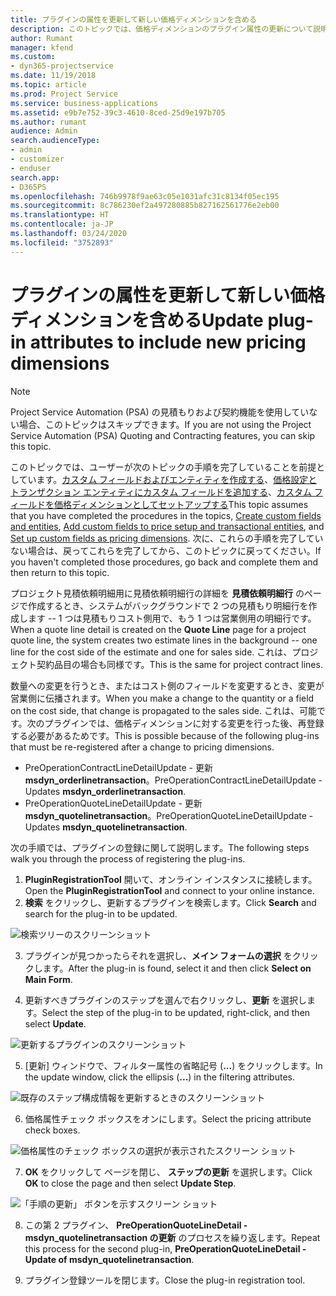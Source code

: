 ```yaml
---
title: プラグインの属性を更新して新しい価格ディメンションを含める
description: このトピックでは、価格ディメンションのプラグイン属性の更新について説明します。
author: Rumant
manager: kfend
ms.custom:
- dyn365-projectservice
ms.date: 11/19/2018
ms.topic: article
ms.prod: Project Service
ms.service: business-applications
ms.assetid: e9b7e752-39c3-4610-8ced-25d9e197b705
ms.author: rumant
audience: Admin
search.audienceType:
- admin
- customizer
- enduser
search.app:
- D365PS
ms.openlocfilehash: 746b9978f9ae63c05e1031afc31c8134f05ec195
ms.sourcegitcommit: 8c786230ef2a497280885b827162561776e2eb00
ms.translationtype: HT
ms.contentlocale: ja-JP
ms.lasthandoff: 03/24/2020
ms.locfileid: "3752893"
---
```

# <a name="update-plug-in-attributes-to-include-new-pricing-dimensions"></a><span data-ttu-id="20c7b-103">プラグインの属性を更新して新しい価格ディメンションを含める</span><span class="sxs-lookup"><span data-stu-id="20c7b-103">Update plug-in attributes to include new pricing dimensions</span></span>

> [!NOTE]
> <span data-ttu-id="20c7b-104">Project Service Automation (PSA) の見積もりおよび契約機能を使用していない場合、このトピックはスキップできます。</span><span class="sxs-lookup"><span data-stu-id="20c7b-104">If you are not using the Project Service Automation (PSA) Quoting and Contracting features, you can skip this topic.</span></span>

<span data-ttu-id="20c7b-105">このトピックでは、ユーザーが次のトピックの手順を完了していることを前提としています。[カスタム フィールドおよびエンティティを作成する](create-custom-fields-entities.md)、[価格設定とトランザクション エンティティにカスタム フィールドを追加する](field-references.md)、[カスタム フィールドを価格ディメンションとしてセットアップする](set-up-pricing-dimensions.md)</span><span class="sxs-lookup"><span data-stu-id="20c7b-105">This topic assumes that you have completed the procedures in the topics, [Create custom fields and entities](create-custom-fields-entities.md), [Add custom fields to price setup and transactional entities](field-references.md), and [Set up custom fields as pricing dimensions](set-up-pricing-dimensions.md).</span></span> <span data-ttu-id="20c7b-106">次に、これらの手順を完了していない場合は、戻ってこれらを完了してから、このトピックに戻ってください。</span><span class="sxs-lookup"><span data-stu-id="20c7b-106">If you haven't completed those procedures, go back and complete them and then return to this topic.</span></span>

<span data-ttu-id="20c7b-107">プロジェクト見積依頼明細用に見積依頼明細行の詳細を **見積依頼明細行** のページで作成するとき、システムがバックグラウンドで 2 つの見積もり明細行を作成します -- 1 つは見積もりコスト側用で、もう 1 つは営業側用の明細行です。</span><span class="sxs-lookup"><span data-stu-id="20c7b-107">When a quote line detail is created on the **Quote Line** page for a project quote line, the system creates two estimate lines in the background -- one line for the cost side of the estimate and one for sales side.</span></span> <span data-ttu-id="20c7b-108">これは、プロジェクト契約品目の場合も同様です。</span><span class="sxs-lookup"><span data-stu-id="20c7b-108">This is the same  for project contract lines.</span></span>

<span data-ttu-id="20c7b-109">数量への変更を行うとき、またはコスト側のフィールドを変更するとき、変更が営業側に伝播されます。</span><span class="sxs-lookup"><span data-stu-id="20c7b-109">When you make a change to the quantity or a field on the cost side, that change is propagated to the sales side.</span></span> <span data-ttu-id="20c7b-110">これは、可能です。次のプラグインでは、価格ディメンションに対する変更を行った後、再登録する必要があるためです。</span><span class="sxs-lookup"><span data-stu-id="20c7b-110">This is possible because of the following plug-ins that must be re-registered after a change to pricing dimensions.</span></span>

- <span data-ttu-id="20c7b-111">PreOperationContractLineDetailUpdate - 更新 **msdyn_orderlinetransaction**。</span><span class="sxs-lookup"><span data-stu-id="20c7b-111">PreOperationContractLineDetailUpdate - Updates **msdyn_orderlinetransaction**.</span></span>
- <span data-ttu-id="20c7b-112">PreOperationQuoteLineDetailUpdate - 更新 **msdyn_quotelinetransaction**。</span><span class="sxs-lookup"><span data-stu-id="20c7b-112">PreOperationQuoteLineDetailUpdate - Updates **msdyn_quotelinetransaction**.</span></span>

<span data-ttu-id="20c7b-113">次の手順では、プラグインの登録に関して説明します。</span><span class="sxs-lookup"><span data-stu-id="20c7b-113">The following steps walk you through the process of registering the plug-ins.</span></span>

1. <span data-ttu-id="20c7b-114">**PluginRegistrationTool** 開いて、オンライン インスタンスに接続します。</span><span class="sxs-lookup"><span data-stu-id="20c7b-114">Open the **PluginRegistrationTool** and connect to your online instance.</span></span>
2. <span data-ttu-id="20c7b-115">**検索** をクリックし、更新するプラグインを検索します。</span><span class="sxs-lookup"><span data-stu-id="20c7b-115">Click **Search** and search for the plug-in to be updated.</span></span>

 ![検索ツリーのスクリーンショット](media/PRT-1.png)

3. <span data-ttu-id="20c7b-117">プラグインが見つかったらそれを選択し、**メイン フォームの選択** をクリックします。</span><span class="sxs-lookup"><span data-stu-id="20c7b-117">After the plug-in is found, select it and then click **Select on Main Form**.</span></span>

4. <span data-ttu-id="20c7b-118">更新すべきプラグインのステップを選んで右クリックし、**更新** を選択します。</span><span class="sxs-lookup"><span data-stu-id="20c7b-118">Select the step of the plug-in to be updated, right-click, and then select **Update**.</span></span>

 ![更新するプラグインのスクリーンショット](media/PRT-2.png)
 
5. <span data-ttu-id="20c7b-120">[更新] ウィンドウで、フィルター属性の省略記号 (**...**) をクリックします。</span><span class="sxs-lookup"><span data-stu-id="20c7b-120">In the update window, click the ellipsis (**...**) in the filtering attributes.</span></span>

 ![既存のステップ構成情報を更新するときのスクリーンショット](media/PRT-3.png)
 
6. <span data-ttu-id="20c7b-122">価格属性チェック ボックスをオンにします。</span><span class="sxs-lookup"><span data-stu-id="20c7b-122">Select the pricing attribute check boxes.</span></span>

 ![価格属性のチェック ボックスの選択が表示されたスクリーン ショット](media/PRT-4.png)

7. <span data-ttu-id="20c7b-124">**OK** をクリックして ページを閉じ、 **ステップの更新** を選択します。</span><span class="sxs-lookup"><span data-stu-id="20c7b-124">Click **OK** to close the page and then select **Update Step**.</span></span>

 ![「手順の更新」 ボタンを示すスクリーン ショット](media/PRT-5.png)
 
8. <span data-ttu-id="20c7b-126">この第 2 プラグイン、 **PreOperationQuoteLineDetail - msdyn_quotelinetransaction の更新** のプロセスを繰り返します。</span><span class="sxs-lookup"><span data-stu-id="20c7b-126">Repeat this process for the second plug-in, **PreOperationQuoteLineDetail - Update of msdyn_quotelinetransaction**.</span></span>

9. <span data-ttu-id="20c7b-127">プラグイン登録ツールを閉じます。</span><span class="sxs-lookup"><span data-stu-id="20c7b-127">Close the plug-in registration tool.</span></span>

